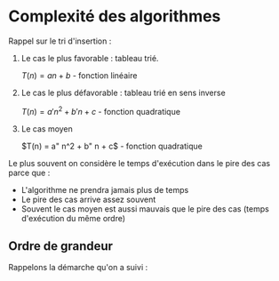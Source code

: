 # Complexité des algorithmes

Rappel sur le tri d'insertion :

1. Le cas le plus favorable : tableau trié.

    $T(n) = a n + b$ - fonction linéaire

2. Le cas le plus défavorable : tableau trié en sens inverse

    $T(n) = a' n^2 + b' n + c$ - fonction quadratique

3. Le cas moyen

    $T(n) = a" n^2 + b" n + c$ - fonction quadratique


Le plus souvent on considère le temps d'exécution dans le pire des cas parce que :

  * L'algorithme ne prendra jamais plus de temps
  * Le pire des cas arrive assez souvent
  * Souvent le cas moyen est aussi mauvais que le pire des cas (temps d'exécution du même ordre)


## Ordre de grandeur

Rappelons la démarche qu'on a suivi :
